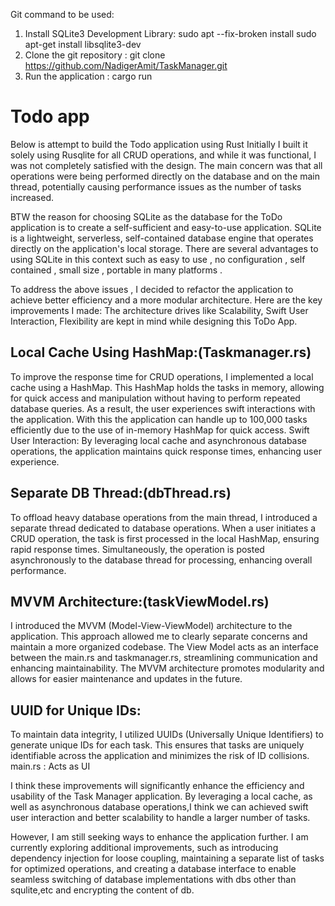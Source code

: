 Git command to be used:
1. Install SQLite3 Development Library:
   sudo apt --fix-broken install
   sudo apt-get install libsqlite3-dev
2. Clone the git repository :
    git clone https://github.com/NadigerAmit/TaskManager.git
4. Run the application :
cargo run 

# Todo app 

Below is attempt to build the Todo application using Rust 
Initially I built it solely using Rusqlite for all CRUD operations, and while it was functional, I was not completely satisfied with the design. The main concern was that all operations were being performed directly on the database and on the main thread, potentially causing performance issues as the number of tasks increased.

BTW the reason for choosing SQLite as the database for the ToDo application is to create a self-sufficient and easy-to-use application. SQLite is a lightweight, serverless, self-contained database engine that operates directly on the application's local storage. There are several advantages to using SQLite in this context such as easy to use , no configuration , self contained , small size , portable in many platforms .

To address the above issues  , I decided to refactor the application to achieve better efficiency and a more modular architecture. Here are the key improvements I made:
The architecture drives like Scalability, Swift User Interaction, Flexibility are kept in mind while designing this ToDo App.

## Local Cache Using HashMap:(Taskmanager.rs)
To improve the response time for CRUD operations, I implemented a local cache using a HashMap. This HashMap holds the tasks in memory, allowing for quick access and manipulation without having to perform repeated database queries. As a result, the user experiences swift interactions with the application. With this the application can handle up to 100,000 tasks efficiently due to the use of in-memory HashMap for quick access. 
Swift User Interaction: By leveraging local cache and asynchronous database operations, the application maintains quick response times, enhancing user experience.

## Separate DB Thread:(dbThread.rs)
To offload heavy database operations from the main thread, I introduced a separate thread dedicated to database operations. When a user initiates a CRUD operation, the task is first processed in the local HashMap, ensuring rapid response times. Simultaneously, the operation is posted asynchronously to the database thread for processing, enhancing overall performance.

## MVVM Architecture:(taskViewModel.rs)
I introduced the MVVM (Model-View-ViewModel) architecture to the application. This approach allowed me to clearly separate concerns and maintain a more organized codebase. The View Model acts as an interface between the main.rs and taskmanager.rs, streamlining communication and enhancing maintainability. The MVVM architecture promotes modularity and allows for easier maintenance and updates in the future.

## UUID for Unique IDs:
To maintain data integrity, I utilized UUIDs (Universally Unique Identifiers) to generate unique IDs for each task. This ensures that tasks are uniquely identifiable across the application and minimizes the risk of ID collisions.
main.rs : Acts as UI 

I think these improvements will significantly enhance the efficiency and usability of the Task Manager application. By leveraging a local cache, as well as asynchronous database operations,I think we can achieved swift user interaction and better scalability to handle a larger number of tasks.

However, I am still seeking ways to enhance the application further. I am currently exploring additional improvements, such as introducing dependency injection for loose coupling, maintaining a separate list of tasks for optimized operations, and creating a database interface to enable seamless switching of database implementations with dbs other than squlite,etc and encrypting the content of db.
